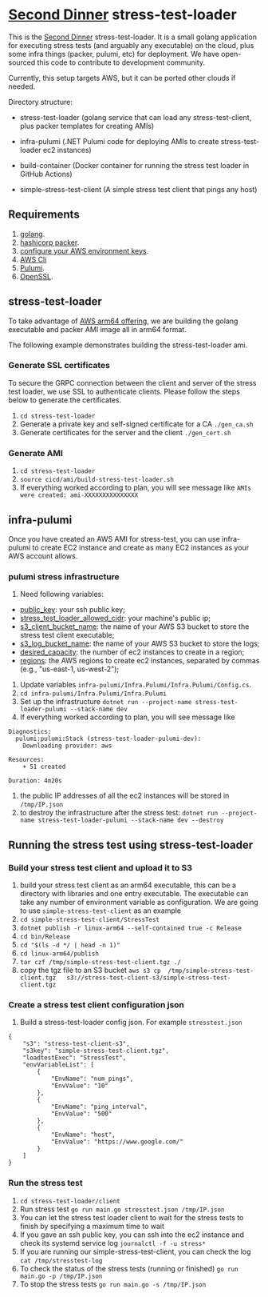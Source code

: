 # [Second Dinner](https://seconddinner.com/work-together-at-second-dinner/) stress-test-loader

This is the [Second Dinner](https://seconddinner.com/work-together-at-second-dinner/) stress-test-loader. It is a small golang application for executing stress tests (and arguably any executable) on the cloud, plus some infra things (packer, pulumi, etc) for deployment. We have open-sourced this code to contribute to development community. 

Currently, this setup targets AWS, but it can be ported other clouds if needed. 

Directory structure:

* stress-test-loader (golang service that can load any stress-test-client, plus packer templates for creating AMIs)

* infra-pulumi (.NET Pulumi code for deploying AMIs to create stress-test-loader ec2 instances)

* build-container (Docker container for running the stress test loader in GitHub Actions)

* simple-stress-test-client (A simple stress test client that pings any host)

## Requirements

1. [golang](https://go.dev/doc/install).
1. [hashicorp packer](https://www.packer.io/downloads).
1. [configure your AWS environment keys](https://docs.aws.amazon.com/cli/latest/userguide/cli-configure-envvars.html).
1. [AWS Cli](https://docs.aws.amazon.com/cli/latest/userguide/getting-started-install.html)
1. [Pulumi](https://www.pulumi.com/docs/install/).
1. [OpenSSL](https://www.openssl.org/source/).

## stress-test-loader

To take advantage of [AWS arm64 offering](https://aws.amazon.com/ec2/graviton/), we are building the golang executable and packer AMI image all in arm64 format.

The following example demonstrates building the stress-test-loader ami.

### Generate SSL certificates

To secure the GRPC connection between the client and server of the stress test loader, we use SSL to authenticate clients. Please follow the steps below to generate the certificates.
1. ``` cd stress-test-loader ```
1. Generate a private key and self-signed certificate for a CA ``` ./gen_ca.sh ```
1. Generate certificates for the server and the client ``` ./gen_cert.sh ```

### Generate AMI

1. ``` cd stress-test-loader ```
1. ``` source cicd/ami/build-stress-test-loader.sh ```
1. If everything worked according to plan, you will see message like ``` AMIs were created: ami-XXXXXXXXXXXXXXX ```

## infra-pulumi

Once you have created an AWS AMI for stress-test, you can use infra-pulumi to create EC2 instance and create as many EC2 instances as your AWS account allows.

### pulumi stress infrastructure 

1. Need following variables: 
* [public_key](https://www.techrepublic.com/article/how-to-view-your-ssh-keys-in-linux-macos-and-windows/): your ssh public key; 
* [stress_test_loader_allowed_cidr](https://ifconfig.me/): your machine's public ip; 
* [s3_client_bucket_name](https://docs.aws.amazon.com/AmazonS3/latest/userguide/UsingBucket.html): the name of your AWS S3 bucket to store the stress test client executable; 
* [s3_log_bucket_name](https://docs.aws.amazon.com/AmazonS3/latest/userguide/UsingBucket.html): the name of your AWS S3 bucket to store the logs; 
* [desired_capacity](https://docs.aws.amazon.com/autoscaling/ec2/userguide/asg-capacity-limits.html): the number of ec2 instances to create in a region; 
* [regions](https://docs.aws.amazon.com/AmazonRDS/latest/UserGuide/Concepts.RegionsAndAvailabilityZones.html): the AWS regions to create ec2 instances, separated by commas (e.g., "us-east-1, us-west-2"); 
1. Update variables `infra-pulumi/Infra.Pulumi/Infra.Pulumi/Config.cs`.
1. ```cd infra-pulumi/Infra.Pulumi/Infra.Pulumi```
1. Set up the infrastructure ```dotnet run --project-name stress-test-loader-pulumi --stack-name dev```
1. If everything worked according to plan, you will see message like 
``` 
Diagnostics:
  pulumi:pulumi:Stack (stress-test-loader-pulumi-dev):
    Downloading provider: aws

Resources:
    + 51 created

Duration: 4m20s 
```
1. the public IP addresses of all the ec2 instances will be stored in `/tmp/IP.json`
1. to destroy the infrastructure after the stress test: ```dotnet run --project-name stress-test-loader-pulumi --stack-name dev --destroy```

## Running the stress test using stress-test-loader

### Build your stress test client and upload it to S3
1. build your stress test client as an arm64 executable, this can be a directory with libraries and one entry executable. The executable can take any number of environment variable as configuration. We are going to use ```simple-stress-test-client``` as an example
1. ```cd simple-stress-test-client/StressTest```
1. ```dotnet publish -r linux-arm64 --self-contained true -c Release```
1. ```cd bin/Release```
1. ```cd "$(ls -d */ | head -n 1)"```
1. ```cd linux-arm64/publish```
1. ```tar czf /tmp/simple-stress-test-client.tgz ./```
1. copy the tgz file to an S3 bucket ```aws s3 cp  /tmp/simple-stress-test-client.tgz   s3://stress-test-client-s3/simple-stress-test-client.tgz```

### Create a stress test client configuration json
1. Build a stress-test-loader config json. For example `stresstest.json` 
```
{
    "s3": "stress-test-client-s3",
    "s3key": "simple-stress-test-client.tgz",
    "loadtestExec": "StressTest",
    "envVariableList": [
        {
            "EnvName": "num_pings",
            "EnvValue": "10"
        },
        {
            "EnvName": "ping_interval",
            "EnvValue": "500"
        },
        {
            "EnvName": "host",
            "EnvValue": "https://www.google.com/"
        }
    ]
}
```

### Run the stress test
1. ```cd stress-test-loader/client```
1. Run stress test ```go run main.go stresstest.json /tmp/IP.json```
1. You can let the stress test loader client to wait for the stress tests to finish by specifying a maximum time to wait
1. If you gave an ssh public key, you can ssh into the ec2 instance and check its systemd service log ```journalctl -f -u stress*```
1. If you are running our simple-stress-test-client, you can check the log ```cat /tmp/stresstest-log```
1. To check the status of the stress tests (running or finished) ```go run main.go -p /tmp/IP.json```
1. To stop the stress tests ```go run main.go -s /tmp/IP.json```

